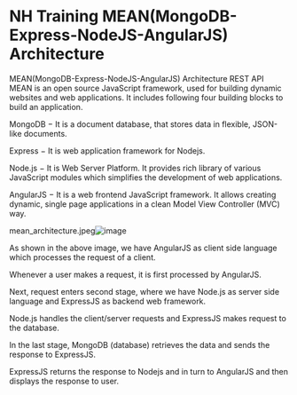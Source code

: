 # NH Training MEAN(MongoDB-Express-NodeJS-AngularJS) Architecture
MEAN(MongoDB-Express-NodeJS-AngularJS) Architecture REST API
MEAN is an open source JavaScript framework, used for building dynamic websites and web applications. It includes following four building blocks to build an application.

MongoDB − It is a document database, that stores data in flexible, JSON-like documents.

Express − It is web application framework for Nodejs.

Node.js − It is Web Server Platform. It provides rich library of various JavaScript modules which simplifies the development of web applications.

AngularJS − It is a web frontend JavaScript framework. It allows creating dynamic, single page applications in a clean Model View Controller (MVC) way.

mean_architecture.jpeg![image](https://user-images.githubusercontent.com/10463170/111592529-9608b600-87d1-11eb-9149-d937ee0739cb.png)

As shown in the above image, we have AngularJS as client side language which processes the request of a client.

Whenever a user makes a request, it is first processed by AngularJS.

Next, request enters second stage, where we have Node.js as server side language and ExpressJS as backend web framework.

Node.js handles the client/server requests and ExpressJS makes request to the database.

In the last stage, MongoDB (database) retrieves the data and sends the response to ExpressJS.

ExpressJS returns the response to Nodejs and in turn to AngularJS and then displays the response to user.
